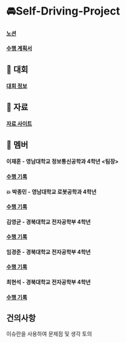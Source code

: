 # 🚘Self-Driving-Project
#### <a href="https://www.notion.so/_-2-147f0e16208443ed95797454c0f65f0e" >노션</a>
#### <a href="https://docs.google.com/document/d/1IUayn3Iwd6Q2cQbSXzq3wwh3GvN1OAu5RGB_o0dagMg/edit?pli=1" >수행 계획서</a>

## 🏁 대회
#### <a href="https://github.com/PJmin2/Self-Driving-Project/wiki/%EB%8C%80%ED%9A%8C%EC%A0%95%EB%B3%B4" >대회 정보</a>

## 📜 자료
#### <a href="https://github.com/PJmin2/Self-Driving-Project/wiki/%EC%9E%90%EB%A3%8C-%EC%82%AC%EC%9D%B4%ED%8A%B8" >자료 사이트</a>

## 🤝 멤버
#### 이재훈 - 영남대학교 정보통신공학과 4학년 <팀장>
#### <a href="본인 위키 주소" >수행 기록</a>

#### 💥 박종민 - 영남대학교 로봇공학과 4학년
#### <a href="https://github.com/PJmin2/Self-Driving-Project/wiki" >수행 기록</a>

#### 김영균 - 경북대학교 전자공학부 4학년
#### <a href="본인 위키 주소" >수행 기록</a>

#### 임경준 - 경북대학교 전자공학부 4학년
#### <a href="본인 위키 주소" >수행 기록</a>

#### 최현석 - 경북대학교 전자공학부 4학년
#### <a href="본인 위키 주소" >수행 기록</a>

## 건의사항
이슈란을 사용하여 문제점 및 생각 토의
